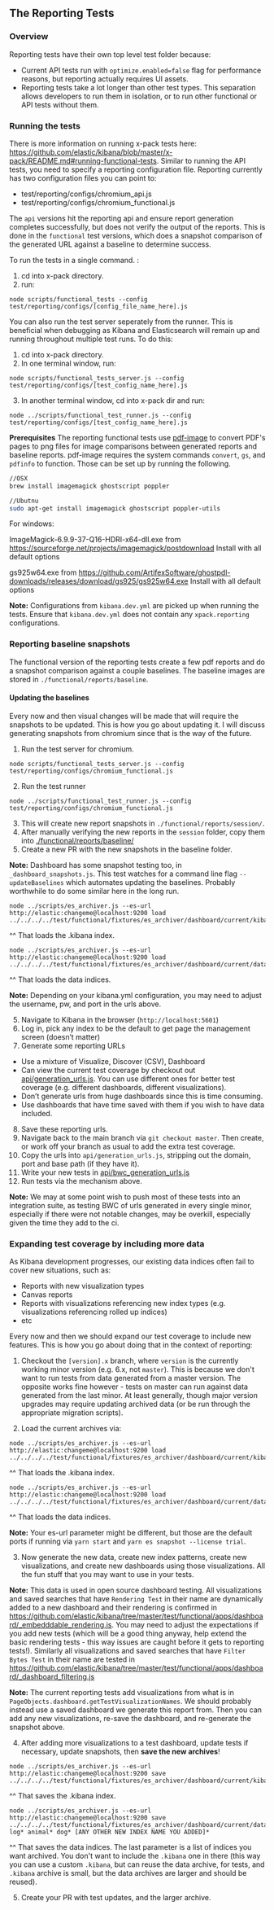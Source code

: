 ## The Reporting Tests

### Overview

Reporting tests have their own top level test folder because:
  - Current API tests run with `optimize.enabled=false` flag for performance reasons, but reporting actually requires UI assets.
  - Reporting tests take a lot longer than other test types. This separation allows developers to run them in isolation, or to run other functional or API tests without them.

  ### Running the tests

  There is more information on running x-pack tests here: https://github.com/elastic/kibana/blob/master/x-pack/README.md#running-functional-tests. Similar to running the API tests, you need to specify a reporting configuration file. Reporting currently has two configuration files you can point to:
  - test/reporting/configs/chromium_api.js 
  - test/reporting/configs/chromium_functional.js 

  The `api` versions hit the reporting api and ensure report generation completes successfully, but does not verify the output of the reports. This is done in the `functional` test versions, which does a snapshot comparison of the generated URL against a baseline to determine success.

  To run the tests in a single command. :
1. cd into x-pack directory.
2. run:
  ```
node scripts/functional_tests --config test/reporting/configs/[config_file_name_here].js
  ```

 You can also run the test server seperately from the runner. This is beneficial when debugging as Kibana and Elasticsearch will remain up and running throughout multiple test runs. To do this:

1. cd into x-pack directory.
2. In one terminal window, run:
  ```
node scripts/functional_tests_server.js --config test/reporting/configs/[test_config_name_here].js
  ```
3. In another terminal window, cd into x-pack dir and run:
  ```
node ../scripts/functional_test_runner.js --config test/reporting/configs/[test_config_name_here].js
  ```

**Prerequisites**
The reporting functional tests use [pdf-image](https://www.npmjs.com/package/pdf-image) to convert PDF's pages to png files for image comparisons between generated reports and baseline reports.
pdf-image requires the system commands `convert`, `gs`, and `pdfinfo` to function. Those can be set up by running the following.

```sh
//OSX
brew install imagemagick ghostscript poppler

//Ubutnu
sudo apt-get install imagemagick ghostscript poppler-utils
```

For windows:

ImageMagick-6.9.9-37-Q16-HDRI-x64-dll.exe
from
https://sourceforge.net/projects/imagemagick/postdownload
Install with all default options

gs925w64.exe
from
https://github.com/ArtifexSoftware/ghostpdl-downloads/releases/download/gs925/gs925w64.exe
Install with all default options


**Note:** Configurations from `kibana.dev.yml` are picked up when running the tests. Ensure that `kibana.dev.yml` does not contain any `xpack.reporting` configurations.

### Reporting baseline snapshots

The functional version of the reporting tests create a few pdf reports and do a snapshot comparison against a couple baselines.  The baseline images are stored in `./functional/reports/baseline`.

#### Updating the baselines

Every now and then visual changes will be made that will require the snapshots to be updated.  This is how you go about updating it.  I will discuss generating snapshots from chromium since that is the way of the future.

1. Run the test server for chromium.
  ```
node scripts/functional_tests_server.js --config test/reporting/configs/chromium_functional.js
  ```
  2. Run the test runner
  ```
  node ../scripts/functional_test_runner.js --config test/reporting/configs/chromium_functional.js
  ```
  3. This will create new report snapshots in `./functional/reports/session/`.
  4. After manually verifying the new reports in the `session` folder, copy them into [./functional/reports/baseline/](https://github.com/elastic/kibana/blob/master/x-pack/test/reporting/functional/reports/baseline)
  5. Create a new PR with the new snapshots in the baseline folder.

**Note:** Dashboard has some snapshot testing too, in `_dashboard_snapshots.js`. This test watches for a command line flag `--updateBaselines` which automates updating the baselines. Probably worthwhile to do some similar here in the long run.

```
node ../scripts/es_archiver.js --es-url http://elastic:changeme@localhost:9200 load ../../../../test/functional/fixtures/es_archiver/dashboard/current/kibana
```
^^ That loads the .kibana index.

```
node ../scripts/es_archiver.js --es-url http://elastic:changeme@localhost:9200 load ../../../../test/functional/fixtures/es_archiver/dashboard/current/data
```
^^ That loads the data indices.

**Note:** Depending on your kibana.yml configuration, you may need to adjust the username, pw, and port in the urls above.

5. Navigate to Kibana in the browser (`http://localhost:5601`)
6. Log in, pick any index to be the default to get page the management screen (doesn’t matter)
7. Generate some reporting URLs
  - Use a mixture of Visualize, Discover (CSV), Dashboard
  - Can view the current test coverage by checkout out [api/generation_urls.js](https://github.com/elastic/kibana/blob/master/x-pack/test/reporting/api/generation_urls.js). You can use different ones for better test coverage (e.g. different dashboards, different visualizations).
  - Don’t generate urls from huge dashboards since this is time consuming.  
  - Use dashboards that have time saved with them if you wish to have data included.
8. Save these reporting urls.
9. Navigate back to the main branch via `git checkout master`. Then create, or work off your branch as usual to add the extra test coverage.
10. Copy the urls into `api/generation_urls.js`, stripping out the domain, port and base path (if they have it).
11. Write your new tests in [api/bwc_generation_urls.js](https://github.com/elastic/kibana/blob/master/x-pack/test/reporting/api/bwc_generation_urls.js)
12. Run tests via the mechanism above.

**Note:** We may at some point wish to push most of these tests into an integration suite, as testing BWC of urls generated in every single minor, especially if there were not notable changes, may be overkill, especially given the time they add to the ci.

### Expanding test coverage by including more data

As Kibana development progresses, our existing data indices often fail to cover new situations, such as:
 - Reports with new visualization types
 - Canvas reports
 - Reports with visualizations referencing new index types (e.g. visualizations referencing rolled up indices)
 - etc

 Every now and then we should expand our test coverage to include new features. This is how you go about doing that in the context of reporting:

 1. Checkout the `[version].x` branch, where `version` is the currently working minor version (e.g. 6.x, not `master`). This is because we don't want to run tests from data generated from a master version. The opposite works fine however - tests on master can run against data generated from the last minor.  At least generally, though major version upgrades may require updating archived data (or be run through the appropriate migration scripts).

 2. Load the current archives via:
 ```
node ../scripts/es_archiver.js --es-url http://elastic:changeme@localhost:9200 load ../../../../test/functional/fixtures/es_archiver/dashboard/current/kibana
```
^^ That loads the .kibana index.

```
node ../scripts/es_archiver.js --es-url http://elastic:changeme@localhost:9200 load ../../../../test/functional/fixtures/es_archiver/dashboard/current/data
```
^^ That loads the data indices.

**Note:** Your es-url parameter might be different, but those are the default ports if running via `yarn start` and `yarn es snapshot --license trial`.

3. Now generate the new data, create new index patterns, create new visualizations, and create new dashboards using those visualizations. All the fun stuff that you may want to use in your tests.

**Note:** This data is used in open source dashboard testing.  All visualizations and saved searches that have `Rendering Test` in their name are dynamically added to a new dashboard and their rendering is confirmed in https://github.com/elastic/kibana/tree/master/test/functional/apps/dashboard/_embedddable_rendering.js.  You may need to adjust the expectations if you add new tests (which will be a good thing anyway, help extend the basic rendering tests - this way issues are caught before it gets to reporting tests!).  Similarly all visualizations and saved searches that have `Filter Bytes Test` in their name are tested in https://github.com/elastic/kibana/tree/master/test/functional/apps/dashboard/_dashboard_filtering.js

**Note:** The current reporting tests add visualizations from what is in `PageObjects.dashboard.getTestVisualizationNames`.  We should probably instead use a saved dashboard we generate this report from. Then you can add any new visualizations, re-save the dashboard, and re-generate the snapshot above.

4. After adding more visualizations to a test dashboard, update tests if necessary, update snapshots, then **save the new archives**!
 ```
node ../scripts/es_archiver.js --es-url http://elastic:changeme@localhost:9200 save ../../../../test/functional/fixtures/es_archiver/dashboard/current/kibana
```
^^ That saves the .kibana index.

```
node ../scripts/es_archiver.js --es-url http://elastic:changeme@localhost:9200 save ../../../../test/functional/fixtures/es_archiver/dashboard/current/data log* animal* dog* [ANY OTHER NEW INDEX NAME YOU ADDED]*
```
^^ That saves the data indices.  The last parameter is a list of indices you want archived. You don't want to include the `.kibana` one in there (this way you can use a custom `.kibana`, but can reuse the data archive, for tests, and `.kibana` archive is small, but the data archives are larger and should be reused).

5. Create your PR with test updates, and the larger archive.



